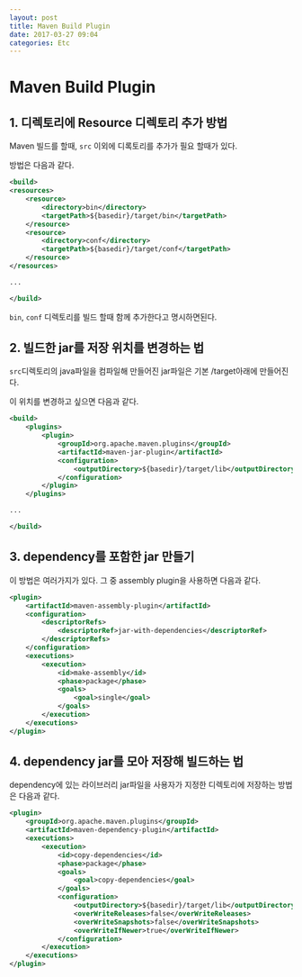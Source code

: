 ```yaml
---
layout: post
title: Maven Build Plugin
date: 2017-03-27 09:04
categories: Etc
---
```


# Maven Build Plugin


## 1. 디렉토리에 Resource 디렉토리 추가 방법

Maven 빌드를 할때, `src` 이외에 디록토리를 추가가 필요 할때가 있다.

방법은 다음과 같다.

```xml
<build>
<resources>
	<resource>
		<directory>bin</directory>
		<targetPath>${basedir}/target/bin</targetPath>
	</resource>
	<resource>
		<directory>conf</directory>
		<targetPath>${basedir}/target/conf</targetPath>
	</resource>
</resources>

...

</build>
```

`bin`, `conf` 디렉토리를 빌드 할때 함께 추가한다고 명시하면된다.


## 2. 빌드한 jar를 저장 위치를 변경하는 법

`src`디렉토리의 java파일을 컴파일해 만들어진 jar파일은 기본 /target아래에 만들어진다. 

이 위치를 변경하고 싶으면 다음과 같다.


```xml
<build>
	<plugins>
		<plugin>
			<groupId>org.apache.maven.plugins</groupId>
			<artifactId>maven-jar-plugin</artifactId>
			<configuration>
				<outputDirectory>${basedir}/target/lib</outputDirectory>
			</configuration>
		</plugin>
	</plugins>

...

</build>
```

## 3. dependency를 포함한 jar 만들기

이 방법은 여러가지가 있다. 그 중 assembly plugin을 사용하면 다음과 같다.

```xml
<plugin>
    <artifactId>maven-assembly-plugin</artifactId>
    <configuration>
        <descriptorRefs>
            <descriptorRef>jar-with-dependencies</descriptorRef>
        </descriptorRefs>
    </configuration>
    <executions>
        <execution>
            <id>make-assembly</id>
            <phase>package</phase>
            <goals>
                <goal>single</goal>
            </goals>
        </execution>
    </executions>
</plugin>
```

## 4. dependency jar를 모아 저장해 빌드하는 법

dependency에 있는 라이브러리 jar파일을 사용자가 지정한 디렉토리에 저장하는 방법은 다음과 같다.

```xml
<plugin>
	<groupId>org.apache.maven.plugins</groupId>
	<artifactId>maven-dependency-plugin</artifactId>
	<executions>
		<execution>
			<id>copy-dependencies</id>
			<phase>package</phase>
			<goals>
				<goal>copy-dependencies</goal>
			</goals>
			<configuration>
				<outputDirectory>${basedir}/target/lib</outputDirectory>
				<overWriteReleases>false</overWriteReleases>
				<overWriteSnapshots>false</overWriteSnapshots>
				<overWriteIfNewer>true</overWriteIfNewer>
			</configuration>
		</execution>
	</executions>
</plugin>
```
